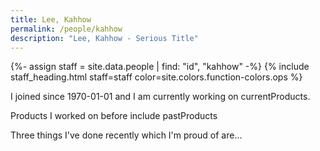 ```yaml
---
title: Lee, Kahhow
permalink: /people/kahhow
description: "Lee, Kahhow - Serious Title"
---
```


{%- assign staff = site.data.people | find: "id", "kahhow" -%}
{% include staff_heading.html staff=staff color=site.colors.function-colors.ops %}

<p>I joined since 1970-01-01 and I am currently working on currentProducts.</p>

<p>Products I worked on before include pastProducts</p>

<p>Three things I've done recently which I'm proud of are...</p>

